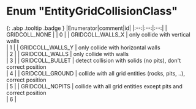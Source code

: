# Enum "EntityGridCollisionClass"
[ ](#){: .abp .tooltip .badge }
|Enumerator|comment|id|
|:--:|:--:|:--:|
| GRIDCOLL_NONE |  | 0 |
| GRIDCOLL_WALLS_X | only collide with vertical walls <br> | 1 |
| GRIDCOLL_WALLS_Y | only collide with horizontal walls <br> | 2 |
| GRIDCOLL_WALLS | only collide with walls <br> | 3 |
| GRIDCOLL_BULLET | detect collision with solids (no pits), don't correct position <br> | 4 |
| GRIDCOLL_GROUND | collide with all grid entities (rocks, pits, ..), correct position <br> | 5 |
| GRIDCOLL_NOPITS | collide with all grid entities except pits and correct position <br> | 6 |